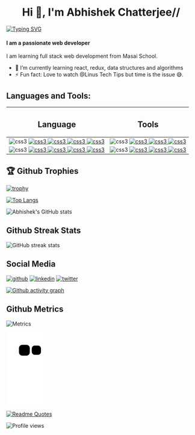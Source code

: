 
<h1 align="center">Hi 👋, I'm Abhishek Chatterjee// </h1>

[![Typing SVG](https://readme-typing-svg.demolab.com?font=Fira+Code&size=45&pause=1200&color=F75C7E&center=true&vCenter=true&width=1200&lines=Hi+there+%F0%9F%91%8B%2C;My+name+is+Abhishek+Chatterjee++%F0%9F%91%A8%E2%80%8D%F0%9F%92%BB;I+am+a+web+developer;Always+curious+to+learn+new+things;And+implement+them+%F0%9F%98%87)](https://git.io/typing-svg)
#### I am a passionate web developer
I am learning full stack web development from Masai School.

- 🌱 I’m currently learning react, redux, data structures and algorithms  
- ⚡ Fun fact: Love to watch @Linus Tech Tips but time is the issue 😅. 


<h2 align="left">Languages and Tools:</h2>

|<h2> Language</h2> | <h2>Tools</h2> |
|---|---|
| <img src="https://chiranjeev-thapliyal.vercel.app/svg/html-5.svg" alt="css3" width="80" height="80"/> </a> <a href="https://www.cypress.io" target="_blank" rel="noreferrer">  <img src="https://chiranjeev-thapliyal.vercel.app/svg/css3.svg" alt="css3" width="80" height="80"/> </a> <a href="https://www.cypress.io" target="_blank" rel="noreferrer">  <img src="https://chiranjeev-thapliyal.vercel.app/svg/javascript.svg" alt="css3" width="80" height="80"/> </a> <a href="https://www.cypress.io" target="_blank" rel="noreferrer"> <img src="https://velvety-croquembouche-9aebc1.netlify.app/static/media/typescript.f66836b8.svg" alt="css3" width="80" height="80"/> </a> <a href="https://www.cypress.io" target="_blank" rel="noreferrer">  <img src="https://chiranjeev-thapliyal.vercel.app/svg/reactjs.svg" alt="css3" width="80" height="80"/> </a> <a href="https://www.cypress.io" target="_blank" rel="noreferrer"> |  <img src="https://chiranjeev-thapliyal.vercel.app/svg/git.svg" alt="css3" width="80" height="80"/> </a> <a href="https://www.cypress.io" target="_blank" rel="noreferrer">  <img src="https://cdn-icons-png.flaticon.com/512/25/25231.png" alt="css3" width="80" height="80"/> </a> <a href="https://www.cypress.io" target="_blank" rel="noreferrer">  <img src="https://cdn.iconscout.com/icon/free/png-256/npm-3521612-2945056.png" alt="css3" width="80" height="80"/> </a> <a href="https://www.cypress.io" target="_blank" rel="noreferrer"> <img src="https://abhishek1337chatterjee.github.io/static/media/cypress.d77f8449ebe8b2bcfa8d.png" alt="css3" width="80" height="80"/> </a> <a href="https://www.cypress.io" target="_blank" rel="noreferrer">    |
| <img src="https://www.vectorlogo.zone/logos/firebase/firebase-icon.svg" alt="css3" width="80" height="80"/> </a> <a href="https://www.cypress.io" target="_blank" rel="noreferrer">  <img src="https://chiranjeev-thapliyal.vercel.app/svg/redux.svg" alt="css3" width="80" height="80"/> </a> <a href="https://www.cypress.io" target="_blank" rel="noreferrer">  <img src="https://chiranjeev-thapliyal.vercel.app/svg/nodejs.svg" alt="css3" width="80" height="80"/> </a> <a href="https://www.cypress.io" target="_blank" rel="noreferrer"> <img src="https://chiranjeev-thapliyal.vercel.app/svg/mongodb.svg" alt="css3" width="80" height="80"/> </a> <a href="https://www.cypress.io" target="_blank" rel="noreferrer">  <img src="https://abhishek1337chatterjee.github.io/static/media/express.c1af1dd1c23d9e6dc11d.png" alt="css3" width="80" height="80"/> </a> <a href="https://www.cypress.io" target="_blank" rel="noreferrer"> |   <img src="https://www.datocms-assets.com/35255/1665957463-sponsor-logo-vercel.png" alt="css3" width="80" height="80"/> </a> <a href="https://www.cypress.io" target="_blank" rel="noreferrer">  <img src="https://upload.wikimedia.org/wikipedia/commons/a/ab/Swagger-logo.png" alt="css3" width="80" height="80"/> </a> <a href="https://www.cypress.io" target="_blank" rel="noreferrer">  <img src="https://avatars.githubusercontent.com/u/77067997?s=200&v=4" alt="css3" width="80" height="80"/> </a> <a href="https://www.cypress.io" target="_blank" rel="noreferrer"> <img src="https://upload.wikimedia.org/wikipedia/commons/thumb/9/9a/Visual_Studio_Code_1.35_icon.svg/2048px-Visual_Studio_Code_1.35_icon.svg.png" alt="css3" width="80" height="80"/> </a> <a href="https://www.cypress.io" target="_blank" rel="noreferrer">     |






<h2 align="left">🏆 Github Trophies</h2>


[![trophy](https://github-profile-trophy.vercel.app/?username=abhishek1337chatterjee&theme=radical&margin-w=85&margin-h=85)](https://github.com/ryo-ma/github-profile-trophy)


[![Top Langs](https://github-readme-stats-sigma-five.vercel.app/api/top-langs/?username=abhishek1337chatterjee&theme=radical&layout=compact)](https://github.com/anuraghazra/github-readme-stats)

![Abhishek's GitHub stats](https://github-readme-stats-sigma-five.vercel.app/api?username=abhishek1337chatterjee&show_icons=true&theme=radical)  

<h2 align="left">Github Streak Stats</h2>

![GitHub streak stats](https://streak-stats.demolab.com/?user=abhishek1337chatterjee&theme=radical) 


<h2 align="left">Social Media </h2>


[<img src='https://raw.githubusercontent.com/gauravghongde/social-icons/9d939e1c5b7ea4a24ac39c3e4631970c0aa1b920/SVG/White/Github_white.svg' alt='github' height='40' width='60'>](https://github.com/abhishek1337chatterjee)  [<img src='https://raw.githubusercontent.com/gauravghongde/social-icons/9d939e1c5b7ea4a24ac39c3e4631970c0aa1b920/SVG/White/LinkedIN_white.svg' alt='linkedin' height='40' width='60'>](https://www.linkedin.com/in/abhishekchatterjee-saheb1337/)  [<img src='https://raw.githubusercontent.com/gauravghongde/social-icons/9d939e1c5b7ea4a24ac39c3e4631970c0aa1b920/SVG/White/Twitter_white.svg' alt='twitter' height='40' width='60'>](https://twitter.com/saheb1337) 

[![Github activity graph](https://github-readme-activity-graph.vercel.app/graph?username=abhishek1337chatterjee&theme=react-dark)](https://github.com/ashutosh00710/github-readme-activity-graph)

<h2 align="left">Github Metrics </h2>


![Metrics](https://metrics.lecoq.io/abhishek1337chatterjee?template=classic&base.indepth=true&isocalendar=1&people=1&achievements=1&fortune=1&base=header%2C%20activity%2C%20community%2C%20repositories%2C%20metadata&base.indepth=true&base.hireable=false&base.skip=false&isocalendar=false&isocalendar.duration=full-year&people=false&people.limit=31&people.identicons=false&people.identicons.hide=false&people.size=53&people.types=followers%2C%20following&people.shuffle=false&achievements=false&achievements.threshold=C&achievements.secrets=true&achievements.display=detailed&achievements.limit=0&fortune=false&config.timezone=Asia%2FCalcutta&config.octicon=true&config.display=large)
 



![snake gif](https://github.com/abhishek1337chatterjee/abhishek1337chatterjee/blob/output/github-contribution-grid-snake.svg) 
 
 
[![Readme Quotes](https://quotes-github-readme.vercel.app/api?type=horizontal&theme=monokai)](https://github.com/piyushsuthar/github-readme-quotes)


![Profile views](https://komarev.com/ghpvc/?username=abhishek1337chatterjee&color=orange&style=for-the-badge)
 
